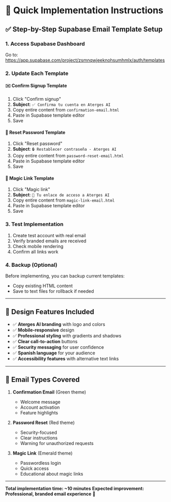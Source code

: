 # 🚀 Quick Implementation Instructions

## **✅ Step-by-Step Supabase Email Template Setup**

### **1. Access Supabase Dashboard**
Go to: https://app.supabase.com/project/zsmnqwjeeknohsumhmlx/auth/templates

### **2. Update Each Template**

#### **✉️ Confirm Signup Template**
1. Click "Confirm signup"
2. **Subject**: `✅ Confirma tu cuenta en Aterges AI`
3. Copy entire content from `confirmation-email.html`
4. Paste in Supabase template editor
5. Save

#### **🔑 Reset Password Template**
1. Click "Reset password" 
2. **Subject**: `🔒 Restablecer contraseña - Aterges AI`
3. Copy entire content from `password-reset-email.html`
4. Paste in Supabase template editor
5. Save

#### **🔗 Magic Link Template**
1. Click "Magic link"
2. **Subject**: `🔗 Tu enlace de acceso a Aterges AI`
3. Copy entire content from `magic-link-email.html`
4. Paste in Supabase template editor
5. Save

### **3. Test Implementation**
1. Create test account with real email
2. Verify branded emails are received
3. Check mobile rendering
4. Confirm all links work

### **4. Backup (Optional)**
Before implementing, you can backup current templates:
- Copy existing HTML content
- Save to text files for rollback if needed

---

## **🎨 Design Features Included**

- ✅ **Aterges AI branding** with logo and colors
- ✅ **Mobile-responsive** design
- ✅ **Professional styling** with gradients and shadows
- ✅ **Clear call-to-action** buttons
- ✅ **Security messaging** for user confidence
- ✅ **Spanish language** for your audience
- ✅ **Accessibility features** with alternative text links

---

## **📧 Email Types Covered**

1. **Confirmation Email** (Green theme)
   - Welcome message
   - Account activation
   - Feature highlights

2. **Password Reset** (Red theme)
   - Security-focused
   - Clear instructions
   - Warning for unauthorized requests

3. **Magic Link** (Emerald theme)
   - Passwordless login
   - Quick access
   - Educational about magic links

---

**Total implementation time: ~10 minutes**
**Expected improvement: Professional, branded email experience** 🎉
